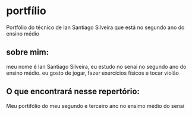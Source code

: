 # portfílio
Portfólio do técnico de Ian Santiago Silveira que está no segundo ano do ensino médio
## sobre mim:
meu nome é Ian Santiago Silveira, eu estudo no senai no segundo ano do ensino médio. eu gosto de jogar, fazer exercícios físicos e tocar violão 
## O que encontrará nesse repertório:
Meu portifólio do meu segundo e terceiro ano no ensimo médio do senai
